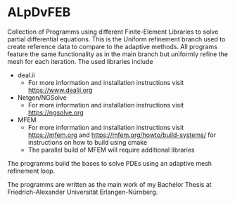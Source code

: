 # ALpDvFEB
Collection of Programms using different Finite-Element Libraries to solve partial differential equations.
This is the Uniform refinement branch used to create reference data to compare to the adaptive methods. All programs feature the same functionality as in the main branch but uniformly refine the mesh for each iteration.
The used libraries include 
- deal.ii
  - For more information and installation instructions visit <https://www.dealii.org>
- Netgen/NGSolve
  - For more information and installation instructions visit <https://ngsolve.org>
- MFEM
  - For more information and installation instructions visit <https://mfem.org> and <https://mfem.org/howto/build-systems/> for instructions on how to build using cmake
  - The parallel build of MFEM will require additional libraries

The programms build the bases to solve PDEs using an adaptive mesh refinement loop.

The programms are written as the main work of my Bachelor Thesis at Friedrich-Alexander Universität Erlangen-Nürnberg. 

